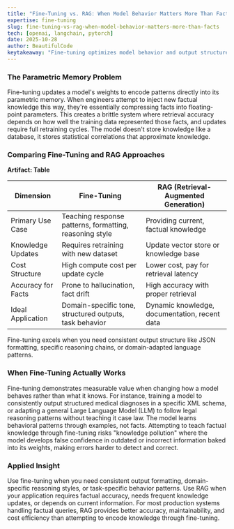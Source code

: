 ```yaml
---
title: "Fine-Tuning vs. RAG: When Model Behavior Matters More Than Facts"
expertise: fine-tuning
slug: fine-tuning-vs-rag-when-model-behavior-matters-more-than-facts
tech: [openai, langchain, pytorch]
date: 2025-10-28
author: BeautifulCode
keytakeaway: "Fine-tuning optimizes model behavior and output structure, while RAG handles factual knowledge retrieval; attempting to teach facts through fine-tuning creates expensive, brittle systems prone to hallucination and knowledge drift."
---
```


### The Parametric Memory Problem

Fine-tuning updates a model's weights to encode patterns directly into its parametric memory. When engineers attempt to inject new factual knowledge this way, they're essentially compressing facts into floating-point parameters. This creates a brittle system where retrieval accuracy depends on how well the training data represented those facts, and updates require full retraining cycles. The model doesn't store knowledge like a database, it stores statistical correlations that approximate knowledge.

### Comparing Fine-Tuning and RAG Approaches

**Artifact: Table**

| Dimension | Fine-Tuning | RAG (Retrieval-Augmented Generation) |
|-----------|-------------|--------------------------------------|
| Primary Use Case | Teaching response patterns, formatting, reasoning style | Providing current, factual knowledge |
| Knowledge Updates | Requires retraining with new dataset | Update vector store or knowledge base |
| Cost Structure | High compute cost per update cycle | Lower cost, pay for retrieval latency |
| Accuracy for Facts | Prone to hallucination, fact drift | High accuracy with proper retrieval |
| Ideal Application | Domain-specific tone, structured outputs, task behavior | Dynamic knowledge, documentation, recent data |

Fine-tuning excels when you need consistent output structure like JSON formatting, specific reasoning chains, or domain-adapted language patterns.

### When Fine-Tuning Actually Works

Fine-tuning demonstrates measurable value when changing how a model behaves rather than what it knows. For instance, training a model to consistently output structured medical diagnoses in a specific XML schema, or adapting a general Large Language Model (LLM) to follow legal reasoning patterns without teaching it case law. The model learns behavioral patterns through examples, not facts. Attempting to teach factual knowledge through fine-tuning risks "knowledge pollution" where the model develops false confidence in outdated or incorrect information baked into its weights, making errors harder to detect and correct.

### Applied Insight

Use fine-tuning when you need consistent output formatting, domain-specific reasoning styles, or task-specific behavior patterns. Use RAG when your application requires factual accuracy, needs frequent knowledge updates, or depends on current information. For most production systems handling factual queries, RAG provides better accuracy, maintainability, and cost efficiency than attempting to encode knowledge through fine-tuning.